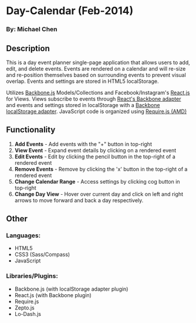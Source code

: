Day-Calendar (Feb-2014)
==========
### By: Michael Chen 

[1]: http://backbonejs.org/
[2]: https://github.com/jeromegn/Backbone.localStorage
[3]: http://facebook.github.io/react/
[4]: https://github.com/usepropeller/react.backbone
[5]: http://requirejs.org/

Description
----------
This is a day event planner single-page application that allows users to add, edit, and delete events.  Events are rendered on a calendar and will re-size and re-position themselves based on surrounding events to prevent visual overlap.  Events and settings are stored in HTML5 localStorage. 

Utilizes [Backbone.js][1] Models/Collections and Facebook/Instagram's
[React.js][3] for Views.  Views subscribe to events through [React's 
Backbone adapter][4] and events and settings stored in localStorage
with a [Backbone localStorage adapter][2].  JavaScript code is 
organized using [Require.js (AMD)][5] 

Functionality
----------
1. **Add Events** - Add events with the "+" button in top-right
2. **View Event** - Expand event details by clicking on a rendered event
3. **Edit Events** - Edit by clicking the pencil button in the top-right of a rendered event
4. **Remove Events** - Remove by clicking the 'x' button in the top-right of a rendered event
5. **Change Calendar Range** - Access settings by clicking cog button in top-right
6. **Change Day View** - Hover over current day and click on left and right arrows to move forward and back a day respectively.

Other
-----------
### Languages:
- HTML5
- CSS3 (Sass/Compass)
- JavaScript

### Libraries/Plugins:
- Backbone.js (with localStorage adapter plugin)
- React.js (with Backbone plugin)
- Require.js
- Zepto.js
- Lo-Dash.js



